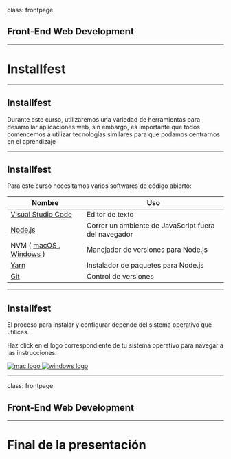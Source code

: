 class: frontpage

<div>
  <h2>Front-End Web Development</h2>
  <hr/>
  <h1>Installfest</h1>
</div>

---

## Installfest

Durante este curso, utilizaremos una variedad de herramientas para desarrollar aplicaciones web, sin embargo, es importante que todos comencemos a utilizar tecnologías similares para que podamos centrarnos en el aprendizaje

---

## Installfest

Para este curso necesitamos varios softwares de código abierto:

<table>
  <thead>
    <tr>
      <th>Nombre</th>
      <th>Uso</th>
    </tr>
  </thead>
  <tbody>
    <tr>
      <td>
        <a href="https://code.visualstudio.com/" 
          class="external-link" 
          target="_blank" 
          rel="noopener">
          Visual Studio Code 
        </a>
      </td>
      <td>
        Editor de texto   
      </td>
    </tr>
    <tr>
      <td>
        <a href="https://nodejs.org/es/" 
          class="external-link" 
          target="_blank" 
          rel="noopener">
          Node.js 
        </a>
      </td>
      <td>
        Correr un ambiente de JavaScript fuera del navegador   
      </td>
    </tr>
    <tr>
      <td>
        NVM (
        <a href="https://github.com/nvm-sh/nvm" 
          class="external-link" 
          target="_blank" 
          rel="noopener">
           macOS
        </a>
        ,
        <a href="https://github.com/coreybutler/nvm-windows" 
          class="external-link" 
          target="_blank" 
          rel="noopener">
           Windows
        </a>
        )
      </td>
      <td>
       Manejador de versiones para Node.js
      </td>
    </tr>
    <tr>
      <td>
        <a href="https://yarnpkg.com/" 
          class="external-link" 
          target="_blank" 
          rel="noopener">
         Yarn
        </a>
      </td>
      <td>
        Instalador de paquetes para Node.js   
      </td>
    </tr>
    <tr>
      <td>
        <a href="https://git-scm.com/" 
          class="external-link" 
          target="_blank" 
          rel="noopener">
         Git
        </a>
      </td>
      <td>
        Control de versiones
      </td>
    </tr>
  <tbody>
</table>

---

## Installfest

El proceso para instalar y configurar depende del sistema operativo que utilices.

Haz click en el logo correspondiente de tu sistema operativo para navegar a las instrucciones.

<div class="row">
  <a href="/bonus-lessons/installfest-macos">
    <picture class="image-half">
      <img
        src="https://upload.wikimedia.org/wikipedia/commons/2/21/MacOS_wordmark_%282017%29.svg"
        alt="mac logo"
      />
    </picture>
  </a>
  <a href="/bonus-lessons/installfest-windows">
    <picture class="image-half">
      <img
        src="https://upload.wikimedia.org/wikipedia/commons/e/e2/Windows_logo_and_wordmark_-_2021.svg"
        alt="windows logo"
      />
    </picture>
  </a>
</div>

---

class: frontpage

<div>
  <h2>Front-End Web Development</h2>
  <hr/>
  <h1>Final de la presentación</h1>
</div>
